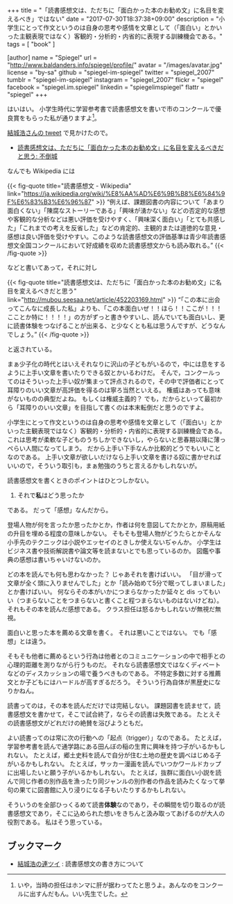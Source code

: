 +++
title = "「読書感想文は、ただちに「面白かった本のお勧め文」に名目を変えるべき」ではない"
date =  "2017-07-30T18:37:38+09:00"
description = "小学生にとって作文というのは自身の思考や感情を文章として（「面白い」とかいった主観表現ではなく）客観的・分析的・内省的に表現する訓練機会である。"
tags        = [ "book" ]

[author]
  name      = "Spiegel"
  url       = "http://www.baldanders.info/spiegel/profile/"
  avatar    = "/images/avatar.jpg"
  license   = "by-sa"
  github    = "spiegel-im-spiegel"
  twitter   = "spiegel_2007"
  tumblr    = "spiegel-im-spiegel"
  instagram = "spiegel_2007"
  flickr    = "spiegel"
  facebook  = "spiegel.im.spiegel"
  linkedin  = "spiegelimspiegel"
  flattr    = "spiegel"
+++

はいはい。
小学生時代に学習参考書で読書感想文を書いで市のコンクールで優良賞をもらった私が通りますよ[^js]。

[^js]: いや，当時の担任はホンマに肝が据わってたと思うよ。あんなのをコンクールに出すんだもん。いい先生でした。

[結城浩さんの tweet](https://twitter.com/hyuki/status/891101370698276865) で見かけたので。

- [読書感想文は、ただちに「面白かった本のお勧め文」に名目を変えるべきだと思う: 不倒城](http://mubou.seesaa.net/article/452203169.html)

なんでも Wikipedia には

{{< fig-quote title="読書感想文 - Wikipedia" link="https://ja.wikipedia.org/wiki/%E8%AA%AD%E6%9B%B8%E6%84%9F%E6%83%B3%E6%96%87" >}}
<q>例えば、課題図書の内容について「あまり面白くない」「陳腐なストーリーである」「興味が湧かない」などの否定的な感想や客観的な分析などは悪い評価を受けやすく、「興味深く面白い」「とても共感した」「これまでの考えを反省した」などの肯定的、主観的または道徳的な意見・感想は良い評価を受けやすい。このような読書感想文の評価基準は青少年読書感想文全国コンクールにおいて好成績を収めた読書感想文からも読み取れる。</q>
{{< /fig-quote >}}

などと書いてあって，それに対し

{{< fig-quote title="読書感想文は、ただちに「面白かった本のお勧め文」に名目を変えるべきだと思う" link="http://mubou.seesaa.net/article/452203169.html" >}}
<q>「この本に出会ってこんなに成長した私」よりも、「この本面白いぜ！！ほら！！ここが！！！こことか特に！！！！」の方がずっと書きやすいし、読んでいても面白いし、更に読書体験をつなげることが出来る、と少なくとも私は思うんですが、どうなんでしょう。</q>
{{< /fig-quote >}}

と返されている。

まぁ少子化の時代とはいえそれなりに沢山の子どもがいるので，中には息をするように上手い文章を書いたりできる奴とかいるわけだ。
そんで，コンクールってのはそういった上手い奴が集まって評点されるので，その中で評価者にとって耳障りのいい文章が高評価を得るのは寧ろ当然といえる。
権威はあっても意味がないものの典型だよね。
もしくは権威主義的？ でも，だからといって最初から「耳障りのいい文章」を目指して書くのは本末転倒だと思うのですよ。

小学生にとって作文というのは自身の思考や感情を文章として（「面白い」とかいった主観表現ではなく）客観的・分析的・内省的に表現する訓練機会である。
これは思考が柔軟な子どものうちしかできないし，やらないと思春期以降に薄っぺらい人間になってしまう。
だから上手い下手なんか比較的どうでもいいことなのである。
上手い文章が欲しいだけなら上手い文章を書ける奴に書かせればいいので，そういう取引も，まぁ勉強のうちと言えるかもしれないが。

読書感想文を書くときのポイントはひとつしかない。

1. それで**私**はどう思ったか

である。
だって「感想」なんだから。

登場人物が何を言ったか思ったかとか，作者は何を意図してたかとか，原稿用紙の升目を埋める程度の意味しかない。
そもそも登場人物がどうたらとかそんな小手先のテクニックは小説やエッセイのときしか使えないぢゃんか。
小学生はビジネス書や技術解説書や論文等を読まないとでも思っているのか。
図鑑や事典の感想は書いちゃいけないのか。

どの本を読んでも何も思わなかった？ じゃあそれを書けばいい。
「目が滑って文章が全く頭に入りませんでした」とか「読み始めて5分で眠ってしまいました」とか書けばいい。
何ならその本がいかにつまらなかったか延々と dis ってもいい（つまらないことをつまらないと書くこと程つまらないものはないけどね）。
それもその本を読んだ感想である。
クラス担任は怒るかもしれないが無視だ無視。

面白いと思った本を薦める文章を書く。
それは悪いことではない。
でも「感想」とは違う。

そもそも他者に薦めるという行為は他者とのコミュニケーションの中で相手との心理的距離を測りながら行うものだ。
それなら読書感想文ではなくディベートなどのディスカッションの場で養うべきものである。
不特定多数に対する推薦文とか子どもにはハードルが高すぎるだろう。
そういう行為自体が黒歴史になりかねん。

読書ってのは，その本を読んだだけでは完結しない。
課題図書を読ませて，読書感想文を書かせて，そこで試合終了，ならその読書は失敗である。
たとえその読書感想文がどれだけの絶賛を浴びようともだ。

よい読書ってのは常に次の行動への「起点（trigger）」なのである。
たとえば，学習参考書を読んで通学路にある田んぼの稲の生育に興味を持つ子がいるかもしれない。
たとえば，郷土史料を読んで自分が住む土地の歴史を調べはじめる子がいるかもしれない。
たとえば，サッカー漫画を読んでいつかワールドカップに出場したいと願う子がいるかもしれない。
たとえば，抜群に面白い小説を読んで同じ作者の別作品を漁ったり同ジャンルの別作者の作品を読みたくなって挙句の果てに図書館に入り浸りになる子もいたりするかもしれない。

そういうのを全部ひっくるめて読書**体験**なのであり，その瞬間を切り取るのが読書感想文であり，そこに込められた想いをきちんと汲み取ってあげるのが大人の役割である。
私はそう思っている。

## ブックマーク

- [結城浩の連ツイ](http://rentwi.textfile.org/?891148539807416320) : 読書感想文の書き方について
